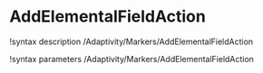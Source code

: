 <!-- MOOSE Documentation Stub: Remove this when content is added. -->

# AddElementalFieldAction
!syntax description /Adaptivity/Markers/AddElementalFieldAction

!syntax parameters /Adaptivity/Markers/AddElementalFieldAction
